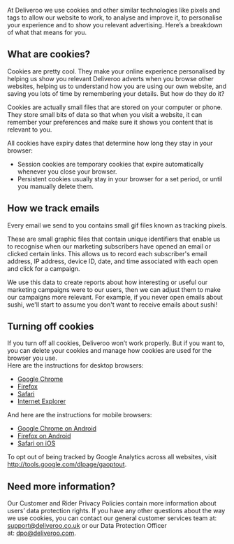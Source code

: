 At Deliveroo we use cookies and other similar technologies like pixels and tags to allow our website to work, to analyse and improve it, to personalise your experience and to show you relevant advertising. Here’s a breakdown of what that means for you.

What are cookies?
-----------------

Cookies are pretty cool. They make your online experience personalised by helping us show you relevant Deliveroo adverts when you browse other websites, helping us to understand how you are using our own website, and saving you lots of time by remembering your details. But how do they do it?

Cookies are actually small files that are stored on your computer or phone. They store small bits of data so that when you visit a website, it can remember your preferences and make sure it shows you content that is relevant to you.

All cookies have expiry dates that determine how long they stay in your browser:

*   Session cookies are temporary cookies that expire automatically whenever you close your browser.
*   Persistent cookies usually stay in your browser for a set period, or until you manually delete them.

How we track emails
-------------------

Every email we send to you contains small gif files known as tracking pixels.

These are small graphic files that contain unique identifiers that enable us to recognise when our marketing subscribers have opened an email or clicked certain links. This allows us to record each subscriber's email address, IP address, device ID, date, and time associated with each open and click for a campaign.

We use this data to create reports about how interesting or useful our marketing campaigns were to our users, then we can adjust them to make our campaigns more relevant. For example, if you never open emails about sushi, we'll start to assume you don't want to receive emails about sushi!

Turning off cookies
-------------------

If you turn off all cookies, Deliveroo won’t work properly. But if you want to, you can delete your cookies and manage how cookies are used for the browser you use.  
Here are the instructions for desktop browsers:

*   [Google Chrome](https://support.google.com/chrome/answer/95647?co=GENIE.Platform%3DDesktop)
*   [Firefox](https://support.mozilla.org/en-US/kb/clear-cookies-and-site-data-firefox)
*   [Safari](https://support.apple.com/en-gb/guide/safari/manage-cookies-and-website-data-sfri11471/mac)
*   [Internet Explorer](https://support.microsoft.com/help/17442/windows-internet-explorer-delete-manage-cookies) 

And here are the instructions for mobile browsers:

*   [Google Chrome on Android](https://support.google.com/chrome/answer/95647?co=GENIE.Platform%3DAndroid)
*   [Firefox on Android](https://support.mozilla.org/en-US/kb/clear-your-browsing-history-and-other-personal-data)
*   [Safari on iOS](https://support.apple.com/en-gb/HT201265)

To opt out of being tracked by Google Analytics across all websites, visit http://tools.google.com/dlpage/gaoptout.

Need more information?
----------------------

Our Customer and Rider Privacy Policies contain more information about users’ data protection rights. If you have any other questions about the way we use cookies, you can contact our general customer services team at: [support@deliveroo.co.uk](mailto:support@deliveroo.co.uk) or our Data Protection Officer at: [dpo@deliveroo.com](mailto:email:dpo@deliveroo.com).